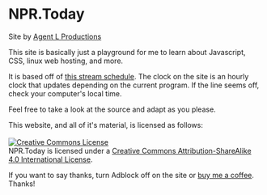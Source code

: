 <html lang="en-US">
  <body>
    <h1>NPR.Today</h1>
    <p>Site by <a href="http://agentl.productions">Agent L Productions</a></p>
    <p>This site is basically just a playground for me to learn about Javascript, CSS, linux web hosting, and more.</p>
    <p>It is based off of <a href="http://www.npr.org/audiohelp/progstream.html" target="_blank">this stream schedule</a>. The clock on the site is an hourly clock that updates depending on the current program. If the line seems off, check your computer's local time.</p>
    <p>Feel free to take a look at the source and adapt as you please.</p>
    <p>This website, and all of it's material, is licensed as follows:<br /><br />
    <a rel="license" href="http://creativecommons.org/licenses/by-sa/4.0/"><img alt="Creative Commons License" style="border-width:0" src="https://i.creativecommons.org/l/by-sa/4.0/88x31.png" /></a><br /><span xmlns:dct="http://purl.org/dc/terms/" property="dct:title">NPR.Today</span> is licensed under a <a rel="license" href="http://creativecommons.org/licenses/by-sa/4.0/">Creative Commons Attribution-ShareAlike 4.0 International License</a>.
    <br />
    <p>If you want to say thanks, turn Adblock off on the site or <a href="https://www.paypal.com/cgi-bin/webscr?cmd=_s-xclick&hosted_button_id=3QSLHAJW2FVBQ" target="_blank">buy me a coffee</a>. Thanks!
  </body>
</html>
